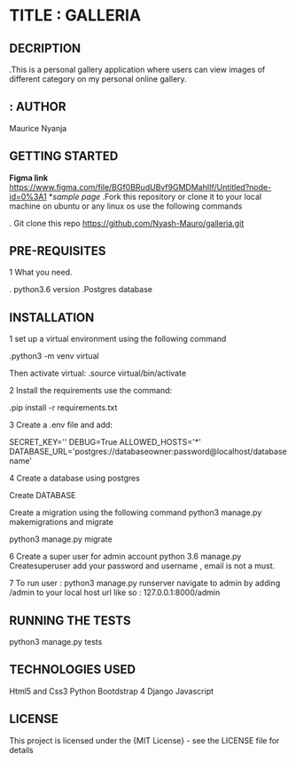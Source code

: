 # TITLE : GALLERIA

## DECRIPTION

.This is a personal gallery application where users can view images of different category on my personal online gallery.

## : AUTHOR

Maurice Nyanja

## GETTING STARTED

**Figma link**
<https://www.figma.com/file/BGf0BRudUBvf9GMDMahIIf/Untitled?node-id=0%3A1>
**sample page*
.Fork this repository or clone it to your local machine on ubuntu or any linux os use the following commands

. Git clone this repo <https://github.com/Nyash-Mauro/galleria.git>

## PRE-REQUISITES

1 What you need.

. python3.6 version
.Postgres database

## INSTALLATION

1 set up a virtual environment using the following command

.python3 -m venv virtual

Then activate virtual:
.source virtual/bin/activate

2 Install the requirements use the command:

.pip install -r requirements.txt

3 Create a .env file and add:

SECRET_KEY='<random-string>'
DEBUG=True
ALLOWED_HOSTS='\*'
DATABASE_URL='postgres://databaseowner:password@localhost/databasename'

4 Create a database using postgres

Create DATABASE <your-database-name>

Create a migration using the following command
python3 manage.py makemigrations
and migrate

python3 manage.py migrate

6 Create a super user for admin account
python 3.6 manage.py Createsuperuser
add your password and username , email is not a must.

7 To run user :
python3 manage.py runserver
navigate to admin by adding /admin to your local host url like so :
127.0.0.1:8000/admin

## RUNNING THE TESTS

python3 manage.py tests

## TECHNOLOGIES USED

Html5 and Css3
Python
Bootdstrap 4
Django
Javascript

## LICENSE

This project is licensed under the {MIT License} - see the LICENSE file for details
